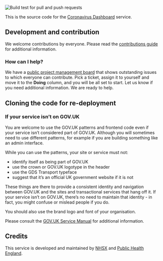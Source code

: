 ![Build test for pull and push requests](https://github.com/PublicHealthEngland/coronavirus-dashboard/workflows/Build%20test%20for%20pull%20and%20push%20requests/badge.svg)


This is the source code for the [Coronavirus Dashboard](https://coronavirus.data.gov.uk) service.

## Development and contribution

We welcome contributions by everyone. Please read the [contributions guide](https://github.com/PublicHealthEngland/coronavirus-dashboard/blob/master/CONTRIBUTING.md) for additional information.

### How can I help?
We have a [public project management board](https://github.com/orgs/PublicHealthEngland/projects/1) that shows outstanding issues to which everyone can contribute. Pick a ticket, assign it to yourself and move it to the **Doing** column, and you will be all set to start. Let us know if you need additional information. We are ready to help.

## Cloning the code for re-deployment

### If your service isn’t on GOV.UK
You are welcome to use the GOV.UK patterns and frontend code even if your service isn’t considered part of GOV.UK. Although you will sometimes need to use different patterns, for example if you are building something like an admin interface.

While you can use the patterns, your site or service must not:

- identify itself as being part of GOV.UK
- use the crown or GOV.UK logotype in the header
- use the GDS Transport typeface
- suggest that it’s an official UK government website if it is not

These things are there to provide a consistent identity and navigation between GOV.UK and the sites and transactional services that hang off it. If your service isn’t on GOV.UK, there’s no need to maintain that identity - in fact, you might confuse or mislead people if you do.

You should also use the brand logo and font of your organisation.

Please consult the [GOV.UK Service Manual](https://www.gov.uk/service-manual/design/making-your-service-look-like-govuk#if-your-service-isnt-on-govuk) for additional information.

## Credits
This service is developed and maintained by [NHSX](https://www.nhsx.nhs.uk/) and [Public Health England](https://www.gov.uk/government/organisations/public-health-england).
